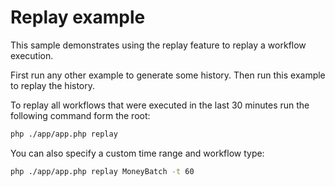 # Replay example

This sample demonstrates using the replay feature to replay a workflow execution.

First run any other example to generate some history. Then run this example to replay the history.

To replay all workflows that were executed in the last 30 minutes run the following command form the root:

```bash
php ./app/app.php replay
```

You can also specify a custom time range and workflow type:

```bash
php ./app/app.php replay MoneyBatch -t 60
```
